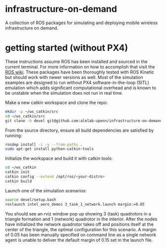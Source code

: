 # infrastructure-on-demand

A collection of ROS packages for simulating and deploying mobile wireless infrastructure on demand.

# getting started (without PX4)

These instructions assume ROS has been installed and sourced in the current terminal. For more information on how to accomplish that visit the [ROS wiki](https://www.ros.org/install/). These packages have been thoroughly tested with ROS Kinetic but should work with newer versions as well. Most of the simulation examples are designed to run without PX4 software-in-the-loop (SITL) emulation which adds significant computational overhead and is known to be unstable when the simulation does not run in real time.

Make a new catkin workspace and clone the repo:
```bash
mkdir -p ~/ws_catkin/src
cd ~/ws_catkin/src
git clone -b devel git@github.com:alelab-upenn/infrastructure-on-demand.git
```

From the source directory, ensure all build dependencies are satisfied by running:
```bash
rosdep install -i -y --from-paths .
sudo apt-get install python-catkin-tools
```

Initialize the workspace and build it with catkin tools:
```bash
cd ~/ws_catkin
catkin init
catkin config --extend /opt/ros/<your-distro>
catkin build
```

Launch one of the simulation scenarios:
```bash
source devel/setup.bash
roslaunch intel_aero_demos 3_task_1_network.launch margin:=0.05
```

You should see an rviz window pop up showing 3 (task) quadrotors in a triangle formation and 1 (network) quadrotor in the interior. After the nodes have initialized the network quadrotor takes off and positions itself at the center of the triangle, the optimal configuration for this scenario. A margin of 0.05 has been manually specified on command line as a single network agent is unable to deliver the default margin of 0.15 set in the launch file.
